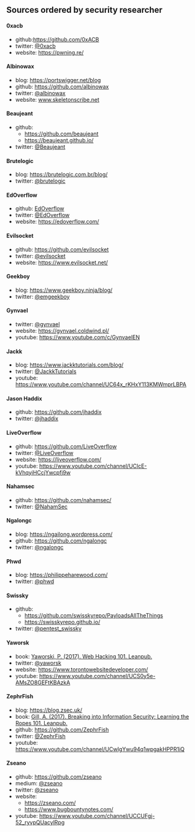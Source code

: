 ## Sources ordered by security researcher

#### 0xacb
  * github:https://github.com/0xACB
  * twitter: [@0xacb](https://twitter.com/0xacb)
  * website: https://pwning.re/

#### Albinowax
  * blog:  https://portswigger.net/blog
  * github: https://github.com/albinowax
  * twitter: [@albinowax](https://twitter.com/albinowax)
  * website: www.skeletonscribe.net

#### Beaujeant
  * github:
    * https://github.com/beaujeant
    * https://beaujeant.github.io/
  * twitter: [@Beaujeant](https://twitter.com/Beaujeant)
  
#### Brutelogic
  * blog: https://brutelogic.com.br/blog/
  * twitter: [@brutelogic](https://twitter.com/brutelogic)
  
#### EdOverflow
  * github: [EdOverflow](https://github.com/EdOverflow)
  * twitter: [@EdOverflow](https://twitter.com/EdOverflow)
  * website: https://edoverflow.com/

#### Evilsocket
  * github: https://github.com/evilsocket
  * twitter: [@evilsocket](https://twitter.com/evilsocket)
  * website: https://www.evilsocket.net/
  
#### Geekboy
  * blog: https://www.geekboy.ninja/blog/
  * twitter: [@emgeekboy](https://twitter.com/emgeekboy)

#### Gynvael
  * twitter: [@gynvael](https://twitter.com/gynvael)
  * website: https://gynvael.coldwind.pl/
  * youtube: https://www.youtube.com/c/GynvaelEN
  
#### Jackk
  * blog: https://www.jackktutorials.com/blog/
  * twitter: [@JackkTutorials](https://twitter.com/JackkTutorials)
  * youtube: https://www.youtube.com/channel/UC64x_rKHxY113KMWmprLBPA
  
#### Jason Haddix
  * github: https://github.com/jhaddix
  * twitter: [@jhaddix](https://twitter.com/jhaddix)
  
#### LiveOverflow
  * github: https://github.com/LiveOverflow
  * twitter: [@LiveOverflow](https://twitter.com/liveoverflow)
  * website: https://liveoverflow.com/
  * youtube: https://www.youtube.com/channel/UClcE-kVhqyiHCcjYwcpfj9w
  
#### Nahamsec
  * github: https://github.com/nahamsec/
  * twitter: [@NahamSec](https://twitter.com/nahamsec)
  
#### Ngalongc
  * blog: https://ngailong.wordpress.com/
  * github: https://github.com/ngalongc
  * twitter: [@ngalongc](https://twitter.com/ngalongc)
  
#### Phwd
  * blog: https://philippeharewood.com/
  * twitter: [@phwd](https://twitter.com/phwd)
  
#### Swissky
  * github: 
    * https://github.com/swisskyrepo/PayloadsAllTheThings
    * https://swisskyrepo.github.io/
  * twitter: [@pentest_swissky](https://twitter.com/pentest_swissky)
  
#### Yaworsk
  * book: [Yaworski, P. (2017). Web Hacking 101. Leanpub.](https://leanpub.com/web-hacking-101)
  * twitter: [@yaworsk](https://twitter.com/yaworsk)
  * website: https://www.torontowebsitedeveloper.com/
  * youtube: https://www.youtube.com/channel/UCS0y5e-AMsZO8GEFtKBAzkA
  
#### ZephrFish
  * blog: https://blog.zsec.uk/
  * book: [Gill, A. (2017). Breaking into Information Security: Learning the Ropes 101. Leanpub.](https://leanpub.com/ltr101-breaking-into-infosec)
  * github: https://github.com/ZephrFish
  * twitter: [@ZephrFish](https://twitter.com/ZephrFish)
  * youtube: https://www.youtube.com/channel/UCwIgYwu94q1wpgakHPPR1iQ

#### Zseano
  * github: https://github.com/zseano
  * medium: [@zseano](https://medium.com/@zseano)
  * twitter: [@zseano](https://twitter.com/zseano)
  * website: 
    * https://zseano.com/
    * https://www.bugbountynotes.com/
  * youtube: https://www.youtube.com/channel/UCCUFgj-52_ryvpQUacylRpg
